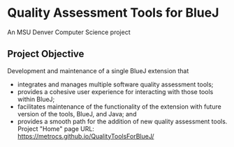 # Quality Assessment Tools for BlueJ

An MSU Denver Computer Science project

## Project Objective
Development and maintenance of a single BlueJ extension that
- integrates and manages multiple software quality assessment tools;
- provides a cohesive user experience for interacting with those tools within BlueJ;
- facilitates maintenance of the functionality of the extension with future version of the tools, BlueJ, and Java; and
- provides a smooth path for the addition of new quality assessment tools.
Project "Home" page URL: https://metrocs.github.io/QualityToolsForBlueJ/


